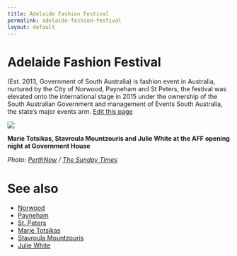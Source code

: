 ```yaml
---
title: Adelaide Fashion Festival
permalink: adelaide-fashion-festival
layout: default
---
```


# Adelaide Fashion Festival

(Est. 2013, Government of South Australia) is fashion event in Australia, nurtured by the City of Norwood, Payneham and St Peters, the festival was elevated onto the international stage in 2015 under the ownership of the South Australian Government and management of Events South Australia, the state’s major events arm. [Edit this page](http://prose.io/#indexmod/encyclopedia/edit/master/adelaide-fashion-festival.md)

![](https://images.perthnow.com.au/publication/60A65860E5142597FA09D257AAFD08DB/9d445e7458df1e2f00581ba4374e9a5c.jpeg)

**Marie Totsikas, Stavroula Mountzouris and Julie White at the AFF opening night at Government House**

*Photo: [PerthNow](perthnow) / [The Sunday Times](https://www.perthnow.com.au/entertainment/confidential/gallery-fashion-fest-takes-adelaide-ng-60a65860e5142597fa09d257aafd08db)*

# See also

- [Norwood](norwood)
- [Payneham](payneham)
- [St. Peters](st-peters)
- [Marie Totsikas](marie-totsikas)
- [Stavroula Mountzouris](stavroula-mountzouris)
- [Julie White](julie-white)
